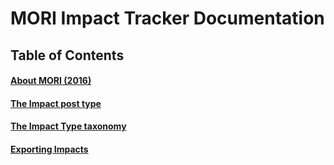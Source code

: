 # MORI Impact Tracker Documentation

## Table of Contents
#### [About MORI (2016)](https://github.com/Chalkbeat/MORI/blob/master/docs/about-mori-2016.md)
#### [The Impact post type](https://github.com/Chalkbeat/MORI/blob/master/docs/impact-post-type.md)
#### [The Impact Type taxonomy](https://github.com/Chalkbeat/MORI/blob/master/docs/impact-type-taxonomy.md)
#### [Exporting Impacts](https://github.com/Chalkbeat/MORI/blob/master/docs/impact-export.md)
